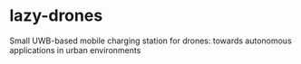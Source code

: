 # lazy-drones
Small UWB-based mobile charging station for drones: towards autonomous applications in urban environments
